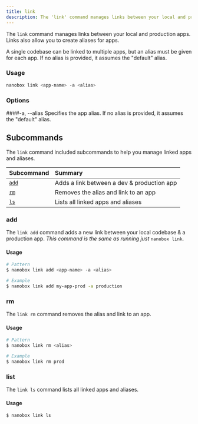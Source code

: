```yaml
---
title: link
description: The 'link' command manages links between your local and production apps.
---
```


The `link` command manages links between your local and production apps. Links also allow you to create aliases for apps.

A single codebase can be linked to multiple apps, but an alias must be given for each app. If no alias is provided, it assumes the "default" alias.

### Usage
```bash
nanobox link <app-name> -a <alias>
```

### Options
####-a, --alias
Specifies the app alias. If no alias is provided, it assumes the "default" alias.


## Subcommands
The `link` command included subcommands to help you manage linked apps and aliases.

| Subcommand          | Summary                                     |
|:--------------------|:--------------------------------------------|
| [`add`](#add)       | Adds a link between a dev & production app  |
| [`rm`](#rm)         | Removes the alias and link to an app        |
| [`ls`](#ls)         | Lists all linked apps and aliases           |

### add
The `link add` command adds a new link between your local codebase & a production app. *This command is the same as running just* `nanobox link`.

#### Usage
```bash
# Pattern
$ nanobox link add <app-name> -a <alias>

# Example
$ nanobox link add my-app-prod -a production
```

### rm
The `link rm` command removes the alias and link to an app.

#### Usage
```bash
# Pattern
$ nanobox link rm <alias>

# Example
$ nanobox link rm prod
```


### list
The `link ls` command lists all linked apps and aliases.

#### Usage
```bash
$ nanobox link ls
```
